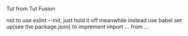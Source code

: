 Tut from Tut Fusion

not to use eslint --init, just hold it off meanwhile
instead use babel set up(see the package.json) to imprement import ... from ...